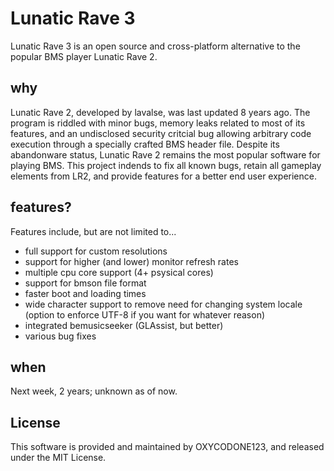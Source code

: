 # Lunatic Rave 3
Lunatic Rave 3 is an open source and cross-platform alternative to the popular BMS player Lunatic Rave 2.

## why
Lunatic Rave 2, developed by lavalse, was last updated 8 years ago. The program is riddled with minor bugs, memory leaks related to most of its features, and an undisclosed security critcial bug allowing arbitrary code execution through a specially crafted BMS header file. Despite its abandonware status, Lunatic Rave 2 remains the most popular software for playing BMS. This project indends to fix all known bugs, retain all gameplay elements from LR2, and provide features for a better end user experience.

## features?
Features include, but are not limited to...

- full support for custom resolutions
- support for higher (and lower) monitor refresh rates
- multiple cpu core support (4+ psysical cores)
- support for bmson file format
- faster boot and loading times
- wide character support to remove need for changing system locale (option to enforce UTF-8 if you want for whatever reason)
- integrated bemusicseeker (GLAssist, but better)
- various bug fixes

## when
Next week, 2 years; unknown as of now.

## License
This software is provided and maintained by OXYCODONE123, and released under the MIT License.
